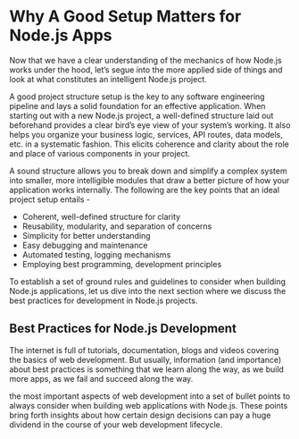 # Why A Good Setup Matters for Node.js Apps

Now that we have a clear understanding of the mechanics of how Node.js works under the hood, let’s segue into the more applied side of things and look at what constitutes an intelligent Node.js project.

A good project structure setup is the key to any software engineering pipeline and lays a solid foundation for an effective application. When starting out with a new Node.js project, a well-defined structure laid out beforehand provides a clear bird’s eye view of your system’s working. It also helps you organize your business logic, services, API routes, data models, etc. in a systematic fashion. This elicits coherence and clarity about the role and place of various components in your project.

A sound structure allows you to break down and simplify a complex system into smaller, more intelligible modules that draw a better picture of how your application works internally. The following are the key points that an ideal project setup entails - 


- Coherent, well-defined structure for clarity
- Reusability, modularity, and separation of concerns
- Simplicity for better understanding
- Easy debugging and maintenance
- Automated testing, logging mechanisms
- Employing best programming, development principles

To establish a set of ground rules and guidelines to consider when building Node.js applications, let us dive into the next section where we discuss the best practices for development in Node.js projects.

## Best Practices for Node.js Development 

The internet is full of tutorials, documentation, blogs and videos covering the basics of web development. But usually, information (and importance) about best practices is something that we learn along the way, as we build more apps, as we fail and succeed along the way.

the most important aspects of web development into a set of bullet points to always consider when building web applications with Node.js. These points bring forth insights about how certain design decisions can pay a huge dividend in the course of your web development lifecycle.

